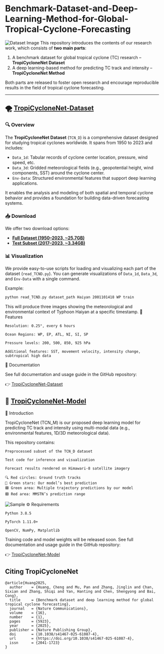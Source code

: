 # Benchmark-Dataset-and-Deep-Learning-Method-for-Global-Tropical-Cyclone-Forecasting
![Dataset Image](https://github.com/user-attachments/assets/792867ad-5ea4-49c8-beb9-267276de7aec)
This repository introduces the contents of our research work, which consists of **two main parts**:

1. A benchmark dataset for global tropical cyclone (TC) research – **TropiCycloneNet Dataset**
2. A deep learning-based method for predicting TC track and intensity – **TropiCycloneNet Method**

Both parts are released to foster open research and encourage reproducible results in the field of tropical cyclone forecasting.

---

## 🌪️ [TropiCycloneNet-Dataset](https://github.com/xiaochengfuhuo/TropiCycloneNet-Dataset)

### 🔍 Overview

The **TropiCycloneNet Dataset** (`TCN_D`) is a comprehensive dataset designed for studying tropical cyclones worldwide. It spans from 1950 to 2023 and includes:

- `Data_1d`: Tabular records of cyclone center location, pressure, wind speed, etc.
- `Data_3d`: Gridded meteorological fields (e.g., geopotential height, wind components, SST) around the cyclone center.
- `Env-Data`: Structured environmental features that support deep learning applications.

It enables the analysis and modeling of both spatial and temporal cyclone behavior and provides a foundation for building data-driven forecasting systems.

### 📥 Download

We offer two download options:

- **[Full Dataset (1950–2023, ~25.7GB)](https://drive.google.com/file/d/1BUAab0OYyiArbraQHu2oMoj_jF-nNUxT/view?usp=sharing)**
- **[Test Subset (2017–2023, ~3.34GB)](https://drive.google.com/file/d/1Xx2rzH6ztSGLTUR9EZkfDz5mQHsvhHsi/view?usp=sharing)**

### 📊 Visualization

We provide easy-to-use scripts for loading and visualizing each part of the dataset (`read_TCND.py`). You can generate visualizations of `Data_1d`, `Data_3d`, and `Env-Data` with a single command.

Example:

```bash
python read_TCND.py dataset_path Haiyan 2001101418 WP train
```
This will produce three images showing the meteorological and environmental context of Typhoon Haiyan at a specific timestamp.
📎 Features

    Resolution: 0.25°, every 6 hours

    Ocean Regions: WP, EP, ATL, NI, SI, SP

    Pressure levels: 200, 500, 850, 925 hPa

    Additional features: SST, movement velocity, intensity change, subtropical high data

📘 Documentation

See full documentation and usage guide in the GitHub repository:

👉 [TropiCycloneNet-Dataset](https://github.com/xiaochengfuhuo/TropiCycloneNet-Dataset)

## 🧠 [TropiCycloneNet-Model](https://github.com/xiaochengfuhuo/TropiCycloneNet)


🔧 Introduction

TropiCycloneNet (TCN_M) is our proposed deep learning model for predicting TC track and intensity using multi-modal data (e.g., environmental features, 1D/3D meteorological data).

This repository contains:

    Preprocessed subset of the TCN_D dataset

    Test code for inference and visualization

    Forecast results rendered on Himawari-8 satellite imagery

    🔍 Red circles: Ground truth tracks
    🌟 Green stars: Our model’s best prediction
    🟩 Green area: Multiple trajectory predictions by our model
    🟥 Red area: MMSTN’s prediction range

![Sample](https://github.com/xiaochengfuhuo/TropiCycloneNet/blob/main/LINGLING.gif)
⚙️ Requirements

    Python 3.8.5

    PyTorch 1.11.0+

    OpenCV, NumPy, Matplotlib

Training code and model weights will be released soon.
See full documentation and usage guide in the GitHub repository:

👉 [TropiCycloneNet-Model](https://github.com/xiaochengfuhuo/TropiCycloneNet)


## Citing TropiCycloneNet

```
@article{Huang2025,
  author    = {Huang, Cheng and Mu, Pan and Zhang, Jinglin and Chan, Sixian and Zhang, Shiqi and Yan, Hanting and Chen, Shengyong and Bai, Cong},
  title     = {Benchmark dataset and deep learning method for global tropical cyclone forecasting},
  journal   = {Nature Communications},
  volume    = {16},
  number    = {1},
  pages     = {5923},
  year      = {2025},
  publisher = {Nature Publishing Group},
  doi       = {10.1038/s41467-025-61087-4},
  url       = {https://doi.org/10.1038/s41467-025-61087-4},
  issn      = {2041-1723}
}

```
